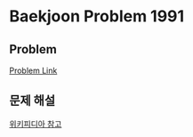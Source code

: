 # Baekjoon Problem 1991 
 
## Problem 
[Problem Link](https://www.acmicpc.net/problem/1991) 

## 문제 해설
[위키피디아 참고](https://ko.wikipedia.org/wiki/%ED%8A%B8%EB%A6%AC_%EC%88%9C%ED%9A%8C)